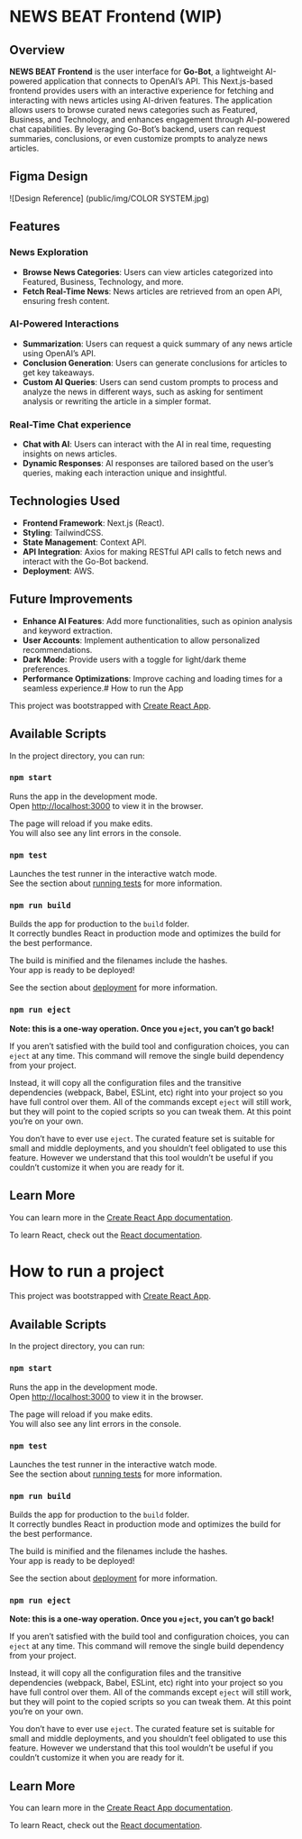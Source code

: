 # NEWS BEAT Frontend (WIP)

## Overview

**NEWS BEAT Frontend** is the user interface for **Go-Bot**, a lightweight AI-powered application that connects to OpenAI’s API. This Next.js-based frontend provides users with an interactive experience for fetching and interacting with news articles using AI-driven features.
The application allows users to browse curated news categories such as Featured, Business, and Technology, and enhances engagement through AI-powered chat capabilities. By leveraging Go-Bot’s backend, users can request summaries, conclusions, or even customize prompts to analyze news articles.

## Figma Design

![Design Reference] (public/img/COLOR SYSTEM.jpg)

## Features

### News Exploration

- **Browse News Categories**: Users can view articles categorized into Featured, Business, Technology, and more.
- **Fetch Real-Time News**: News articles are retrieved from an open API, ensuring fresh content.

### AI-Powered Interactions

- **Summarization**: Users can request a quick summary of any news article using OpenAI’s API.
- **Conclusion Generation**: Users can generate conclusions for articles to get key takeaways.
- **Custom AI Queries**: Users can send custom prompts to process and analyze the news in different ways, such as asking for sentiment analysis or rewriting the article in a simpler format.

### Real-Time Chat experience

- **Chat with AI**: Users can interact with the AI in real time, requesting insights on news articles.
- **Dynamic Responses**: AI responses are tailored based on the user’s queries, making each interaction unique and insightful.

## Technologies Used

- **Frontend Framework**: Next.js (React).
- **Styling**: TailwindCSS.
- **State Management**: Context API.
- **API Integration**: Axios for making RESTful API calls to fetch news and interact with the Go-Bot backend.
- **Deployment**: AWS.

## Future Improvements

- **Enhance AI Features**: Add more functionalities, such as opinion analysis and keyword extraction.
- **User Accounts**: Implement authentication to allow personalized recommendations.
- **Dark Mode**: Provide users with a toggle for light/dark theme preferences.
- **Performance Optimizations**: Improve caching and loading times for a seamless experience.# How to run the App

This project was bootstrapped with [Create React App](https://github.com/facebook/create-react-app).

## Available Scripts

In the project directory, you can run:

### `npm start`

Runs the app in the development mode.\
Open [http://localhost:3000](http://localhost:3000) to view it in the browser.

The page will reload if you make edits.\
You will also see any lint errors in the console.

### `npm test`

Launches the test runner in the interactive watch mode.\
See the section about [running tests](https://facebook.github.io/create-react-app/docs/running-tests) for more information.

### `npm run build`

Builds the app for production to the `build` folder.\
It correctly bundles React in production mode and optimizes the build for the best performance.

The build is minified and the filenames include the hashes.\
Your app is ready to be deployed!

See the section about [deployment](https://facebook.github.io/create-react-app/docs/deployment) for more information.

### `npm run eject`

**Note: this is a one-way operation. Once you `eject`, you can’t go back!**

If you aren’t satisfied with the build tool and configuration choices, you can `eject` at any time. This command will remove the single build dependency from your project.

Instead, it will copy all the configuration files and the transitive dependencies (webpack, Babel, ESLint, etc) right into your project so you have full control over them. All of the commands except `eject` will still work, but they will point to the copied scripts so you can tweak them. At this point you’re on your own.

You don’t have to ever use `eject`. The curated feature set is suitable for small and middle deployments, and you shouldn’t feel obligated to use this feature. However we understand that this tool wouldn’t be useful if you couldn’t customize it when you are ready for it.

## Learn More

You can learn more in the [Create React App documentation](https://facebook.github.io/create-react-app/docs/getting-started).

To learn React, check out the [React documentation](https://reactjs.org/).

# How to run a project

This project was bootstrapped with [Create React App](https://github.com/facebook/create-react-app).

## Available Scripts

In the project directory, you can run:

### `npm start`

Runs the app in the development mode.\
Open [http://localhost:3000](http://localhost:3000) to view it in the browser.

The page will reload if you make edits.\
You will also see any lint errors in the console.

### `npm test`

Launches the test runner in the interactive watch mode.\
See the section about [running tests](https://facebook.github.io/create-react-app/docs/running-tests) for more information.

### `npm run build`

Builds the app for production to the `build` folder.\
It correctly bundles React in production mode and optimizes the build for the best performance.

The build is minified and the filenames include the hashes.\
Your app is ready to be deployed!

See the section about [deployment](https://facebook.github.io/create-react-app/docs/deployment) for more information.

### `npm run eject`

**Note: this is a one-way operation. Once you `eject`, you can’t go back!**

If you aren’t satisfied with the build tool and configuration choices, you can `eject` at any time. This command will remove the single build dependency from your project.

Instead, it will copy all the configuration files and the transitive dependencies (webpack, Babel, ESLint, etc) right into your project so you have full control over them. All of the commands except `eject` will still work, but they will point to the copied scripts so you can tweak them. At this point you’re on your own.

You don’t have to ever use `eject`. The curated feature set is suitable for small and middle deployments, and you shouldn’t feel obligated to use this feature. However we understand that this tool wouldn’t be useful if you couldn’t customize it when you are ready for it.

## Learn More

You can learn more in the [Create React App documentation](https://facebook.github.io/create-react-app/docs/getting-started).

To learn React, check out the [React documentation](https://reactjs.org/).
